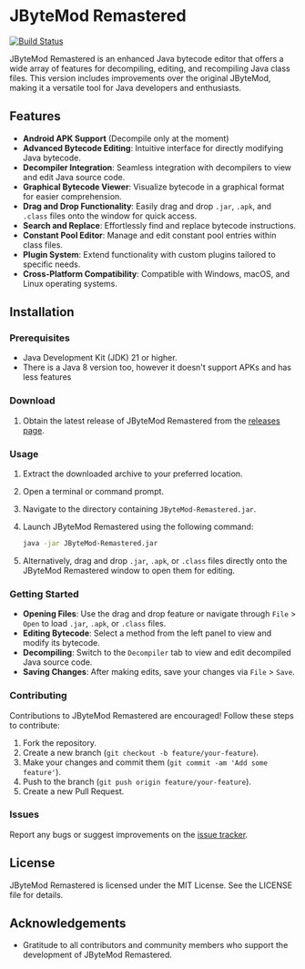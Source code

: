 
# JByteMod Remastered

[![Build Status](https://ci.mdma.dev/api/badges/xBrownieCodezV2/JByteMod-Remastered/status.svg)](https://ci.mdma.dev/xBrownieCodezV2/JByteMod-Remastered)

JByteMod Remastered is an enhanced Java bytecode editor that offers a wide array of features for decompiling, editing, and recompiling Java class files. This version includes improvements over the original JByteMod, making it a versatile tool for Java developers and enthusiasts.

## Features
-   **Android APK Support** (Decompile only at the moment)
-   **Advanced Bytecode Editing**: Intuitive interface for directly modifying Java bytecode.
-   **Decompiler Integration**: Seamless integration with decompilers to view and edit Java source code.
-   **Graphical Bytecode Viewer**: Visualize bytecode in a graphical format for easier comprehension.
-   **Drag and Drop Functionality**: Easily drag and drop `.jar`, `.apk`, and `.class` files onto the window for quick access.
-   **Search and Replace**: Effortlessly find and replace bytecode instructions.
-   **Constant Pool Editor**: Manage and edit constant pool entries within class files.
-   **Plugin System**: Extend functionality with custom plugins tailored to specific needs.
-   **Cross-Platform Compatibility**: Compatible with Windows, macOS, and Linux operating systems.

## Installation

### Prerequisites
-   Java Development Kit (JDK) 21 or higher.
-   There is a Java 8 version too, however it doesn't support APKs and has less features

### Download

1.  Obtain the latest release of JByteMod Remastered from the [releases page](https://github.com/xBrownieCodezV2/JByteMod-Remastered/releases).

### Usage

1. Extract the downloaded archive to your preferred location.

2. Open a terminal or command prompt.

3. Navigate to the directory containing `JByteMod-Remastered.jar`.

4. Launch JByteMod Remastered using the following command:
    ```sh 
    java -jar JByteMod-Remastered.jar
    ```

5. Alternatively, drag and drop `.jar`, `.apk`, or `.class` files directly onto the JByteMod Remastered window to open them for editing.


### Getting Started

-   **Opening Files**: Use the drag and drop feature or navigate through `File` > `Open` to load `.jar`, `.apk`, or `.class` files.
-   **Editing Bytecode**: Select a method from the left panel to view and modify its bytecode.
-   **Decompiling**: Switch to the `Decompiler` tab to view and edit decompiled Java source code.
-   **Saving Changes**: After making edits, save your changes via `File` > `Save`.

### Contributing

Contributions to JByteMod Remastered are encouraged! Follow these steps to contribute:

1.  Fork the repository.
2.  Create a new branch (`git checkout -b feature/your-feature`).
3.  Make your changes and commit them (`git commit -am 'Add some feature'`).
4.  Push to the branch (`git push origin feature/your-feature`).
5.  Create a new Pull Request.

### Issues

Report any bugs or suggest improvements on the [issue tracker](https://github.com/xBrownieCodezV2/JByteMod-Remastered/issues).

## License

JByteMod Remastered is licensed under the MIT License. See the LICENSE file for details.

## Acknowledgements

-   Gratitude to all contributors and community members who support the development of JByteMod Remastered.
